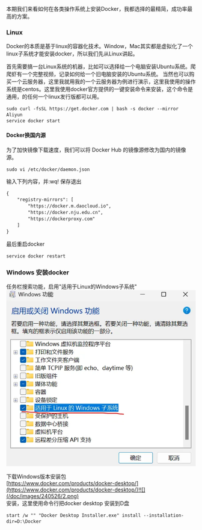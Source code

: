 
本期我们来看如何在各类操作系统上安装Docker，我都选择的最精简，成功率最高的方案。
<a name="fW3b7"></a>
### Linux
Docker的本质是基于linux的容器化技术。Window，Mac其实都是虚拟化了一个linux子系统才能安装docker，所以我们先从Linux讲起。

首先需要搞一台Linux系统的机器，比如可以选择给一个电脑安装Ubuntu系统。爬爬虾有一个完整视频，记录如何给一个旧电脑安装的Ubuntu系统。 当然也可以购买一个云服务器，这里我就用我的一个云服务器为例进行演示，这里我使用的操作系统是centos。这里我使用docker官方提供的一键安装命令来安装，这个命令是通用，的任何一个linux发行版都可以用。
```shell
sudo curl -fsSL https://get.docker.com | bash -s docker --mirror Aliyun
service docker start
```

#### Docker换国内源
为了加快镜像下载速度，我们可以将 Docker Hub 的镜像源修改为国内的镜像源。
```shell
sudo vi /etc/docker/daemon.json
```
 
 输入下列内容，并:wq! 保存退出

```txt
{
    "registry-mirrors": [
        "https://docker.m.daocloud.io",
        "https://docker.nju.edu.cn",
        "https://dockerproxy.com"
    ]
}

```
最后重启docker
```shell
service docker restart
```



<a name="XKB7Y"></a>
### Windows 安装docker
任务栏搜索功能，启用"适用于Linux的Windows子系统"<br />![](/doc/images/240526/1.png)

下载Windows版本安装包<br />[https://www.docker.com/products/docker-desktop/](https://www.docker.com/products/docker-desktop/)!![](/doc/images/240526/2.png)<br />安装，这里使用命令行把docker desktop 安装到D盘
```shell
start /w "" "Docker Desktop Installer.exe" install --installation-dir=D:\Docker
```
